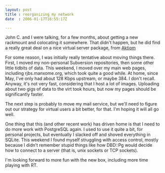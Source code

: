 ```yaml
---
layout: post
title : reorganizing my network
date  : 2006-01-17T16:55:17Z

---
```

John C. and I were talking, for a few months, about getting a new rackmount and colocating it somewhere.  That didn't happen, but he did find a really great deal on a nice virtual server package, from <a href='http://www.aktiom.com'>Aktiom</a>  

For some reason, I was initially really tentative about moving things there. First, I moved my non-personal Subversion repositories, then some other little tidbits of data.  This weekend, I moved over my main web pages, including rjbs.manxome.org, which took quite a good while.  At home, since May, I've only had about 128 Kbps upstream, or maybe 384.  I don't recall.  Anyway, it's not very fast, considering that I host a lot of images.  Uploading about two gigs of data to the virt took hours, but now my pages should be significantly faster.

The next step is probably to move my mail service, but we'll need to figure out our strategy for virtual users a bit better, for that.  I'm hoping it will all go well.

One thing that this (and other recent work) has driven home is that I need to do more work with PostgreSQL again.  I used to use it quite a bit, for personal projects, but eventually I slacked off and shoved everything in SQLite.  This weekend I found myself struggling with access control, mostly because I didn't remember stupid things like how DBD::Pg would decide how to connect to a server (that is, unix sockets or TCP sockets).

I'm looking forward to more fun with the new box, including more time playing with RT. 
